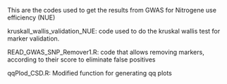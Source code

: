 
This are the codes used to get the results from GWAS for Nitrogene use efficiency (NUE)

kruskall_wallis_validation_NUE: code used to do the kruskal wallis test for marker validation.

READ_GWAS_SNP_Remover1.R: code that allows removing markers, according to their score to eliminate false positives

qqPlod_CSD.R: Modified function for generating qq plots
